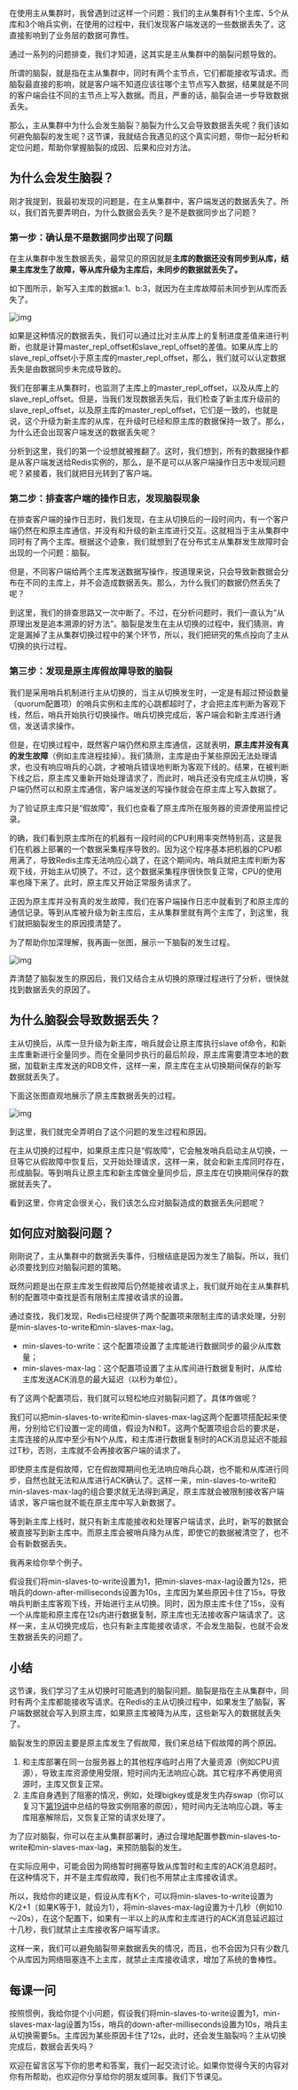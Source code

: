 在使用主从集群时，我曾遇到过这样一个问题：我们的主从集群有1个主库、5个从库和3个哨兵实例，在使用的过程中，我们发现客户端发送的一些数据丢失了，这直接影响到了业务层的数据可靠性。

通过一系列的问题排查，我们才知道，这其实是主从集群中的脑裂问题导致的。

所谓的脑裂，就是指在主从集群中，同时有两个主节点，它们都能接收写请求。而脑裂最直接的影响，就是客户端不知道应该往哪个主节点写入数据，结果就是不同的客户端会往不同的主节点上写入数据。而且，严重的话，脑裂会进一步导致数据丢失。

那么，主从集群中为什么会发生脑裂？脑裂为什么又会导致数据丢失呢？我们该如何避免脑裂的发生呢？这节课，我就结合我遇见的这个真实问题，带你一起分析和定位问题，帮助你掌握脑裂的成因、后果和应对方法。

## 为什么会发生脑裂？

刚才我提到，我最初发现的问题是，在主从集群中，客户端发送的数据丢失了。所以，我们首先要弄明白，为什么数据会丢失？是不是数据同步出了问题？

### 第一步：确认是不是数据同步出现了问题

在主从集群中发生数据丢失，最常见的原因就是**主库的数据还没有同步到从库，结果主库发生了故障，等从库升级为主库后，未同步的数据就丢失了。**

如下图所示，新写入主库的数据a:1、b:3，就因为在主库故障前未同步到从库而丢失了。

![img](.pics/46a7bef9a7074b6a46978c2524f92ea4.png)

如果是这种情况的数据丢失，我们可以通过比对主从库上的复制进度差值来进行判断，也就是计算master_repl_offset和slave_repl_offset的差值。如果从库上的slave_repl_offset小于原主库的master_repl_offset，那么，我们就可以认定数据丢失是由数据同步未完成导致的。

我们在部署主从集群时，也监测了主库上的master_repl_offset，以及从库上的slave_repl_offset。但是，当我们发现数据丢失后，我们检查了新主库升级前的slave_repl_offset，以及原主库的master_repl_offset，它们是一致的，也就是说，这个升级为新主库的从库，在升级时已经和原主库的数据保持一致了。那么，为什么还会出现客户端发送的数据丢失呢？

分析到这里，我们的第一个设想就被推翻了。这时，我们想到，所有的数据操作都是从客户端发送给Redis实例的，那么，是不是可以从客户端操作日志中发现问题呢？紧接着，我们就把目光转到了客户端。

### 第二步：排查客户端的操作日志，发现脑裂现象

在排查客户端的操作日志时，我们发现，在主从切换后的一段时间内，有一个客户端仍然在和原主库通信，并没有和升级的新主库进行交互。这就相当于主从集群中同时有了两个主库。根据这个迹象，我们就想到了在分布式主从集群发生故障时会出现的一个问题：脑裂。

但是，不同客户端给两个主库发送数据写操作，按道理来说，只会导致新数据会分布在不同的主库上，并不会造成数据丢失。那么，为什么我们的数据仍然丢失了呢？

到这里，我们的排查思路又一次中断了。不过，在分析问题时，我们一直认为“从原理出发是追本溯源的好方法”。脑裂是发生在主从切换的过程中，我们猜测，肯定是漏掉了主从集群切换过程中的某个环节，所以，我们把研究的焦点投向了主从切换的执行过程。

### 第三步：发现是原主库假故障导致的脑裂

我们是采用哨兵机制进行主从切换的，当主从切换发生时，一定是有超过预设数量（quorum配置项）的哨兵实例和主库的心跳都超时了，才会把主库判断为客观下线，然后，哨兵开始执行切换操作。哨兵切换完成后，客户端会和新主库进行通信，发送请求操作。

但是，在切换过程中，既然客户端仍然和原主库通信，这就表明，**原主库并没有真的发生故障**（例如主库进程挂掉）。我们猜测，主库是由于某些原因无法处理请求，也没有响应哨兵的心跳，才被哨兵错误地判断为客观下线的。结果，在被判断下线之后，原主库又重新开始处理请求了，而此时，哨兵还没有完成主从切换，客户端仍然可以和原主库通信，客户端发送的写操作就会在原主库上写入数据了。

为了验证原主库只是“假故障”，我们也查看了原主库所在服务器的资源使用监控记录。

的确，我们看到原主库所在的机器有一段时间的CPU利用率突然特别高，这是我们在机器上部署的一个数据采集程序导致的。因为这个程序基本把机器的CPU都用满了，导致Redis主库无法响应心跳了，在这个期间内，哨兵就把主库判断为客观下线，开始主从切换了。不过，这个数据采集程序很快恢复正常，CPU的使用率也降下来了。此时，原主库又开始正常服务请求了。

正因为原主库并没有真的发生故障，我们在客户端操作日志中就看到了和原主库的通信记录。等到从库被升级为新主库后，主从集群里就有两个主库了，到这里，我们就把脑裂发生的原因摸清楚了。

为了帮助你加深理解，我再画一张图，展示一下脑裂的发生过程。

![img](.pics/1339e1bfe6d07da8477342ba5fyy9872.png)

弄清楚了脑裂发生的原因后，我们又结合主从切换的原理过程进行了分析，很快就找到数据丢失的原因了。

## 为什么脑裂会导致数据丢失？

主从切换后，从库一旦升级为新主库，哨兵就会让原主库执行slave of命令，和新主库重新进行全量同步。而在全量同步执行的最后阶段，原主库需要清空本地的数据，加载新主库发送的RDB文件，这样一来，原主库在主从切换期间保存的新写数据就丢失了。

下面这张图直观地展示了原主库数据丢失的过程。

![img](.pics/959240fa59c2bb9f5ddb7df4b318af66.png)

到这里，我们就完全弄明白了这个问题的发生过程和原因。

在主从切换的过程中，如果原主库只是“假故障”，它会触发哨兵启动主从切换，一旦等它从假故障中恢复后，又开始处理请求，这样一来，就会和新主库同时存在，形成脑裂。等到哨兵让原主库和新主库做全量同步后，原主库在切换期间保存的数据就丢失了。

看到这里，你肯定会很关心，我们该怎么应对脑裂造成的数据丢失问题呢？

## 如何应对脑裂问题？

刚刚说了，主从集群中的数据丢失事件，归根结底是因为发生了脑裂。所以，我们必须要找到应对脑裂问题的策略。

既然问题是出在原主库发生假故障后仍然能接收请求上，我们就开始在主从集群机制的配置项中查找是否有限制主库接收请求的设置。

通过查找，我们发现，Redis已经提供了两个配置项来限制主库的请求处理，分别是min-slaves-to-write和min-slaves-max-lag。

- min-slaves-to-write：这个配置项设置了主库能进行数据同步的最少从库数量；
- min-slaves-max-lag：这个配置项设置了主从库间进行数据复制时，从库给主库发送ACK消息的最大延迟（以秒为单位）。

有了这两个配置项后，我们就可以轻松地应对脑裂问题了。具体咋做呢？

我们可以把min-slaves-to-write和min-slaves-max-lag这两个配置项搭配起来使用，分别给它们设置一定的阈值，假设为N和T。这两个配置项组合后的要求是，主库连接的从库中至少有N个从库，和主库进行数据复制时的ACK消息延迟不能超过T秒，否则，主库就不会再接收客户端的请求了。

即使原主库是假故障，它在假故障期间也无法响应哨兵心跳，也不能和从库进行同步，自然也就无法和从库进行ACK确认了。这样一来，min-slaves-to-write和min-slaves-max-lag的组合要求就无法得到满足，原主库就会被限制接收客户端请求，客户端也就不能在原主库中写入新数据了。

等到新主库上线时，就只有新主库能接收和处理客户端请求，此时，新写的数据会被直接写到新主库中。而原主库会被哨兵降为从库，即使它的数据被清空了，也不会有新数据丢失。

我再来给你举个例子。

假设我们将min-slaves-to-write设置为1，把min-slaves-max-lag设置为12s，把哨兵的down-after-milliseconds设置为10s，主库因为某些原因卡住了15s，导致哨兵判断主库客观下线，开始进行主从切换。同时，因为原主库卡住了15s，没有一个从库能和原主库在12s内进行数据复制，原主库也无法接收客户端请求了。这样一来，主从切换完成后，也只有新主库能接收请求，不会发生脑裂，也就不会发生数据丢失的问题了。

## 小结

这节课，我们学习了主从切换时可能遇到的脑裂问题。脑裂是指在主从集群中，同时有两个主库都能接收写请求。在Redis的主从切换过程中，如果发生了脑裂，客户端数据就会写入到原主库，如果原主库被降为从库，这些新写入的数据就丢失了。

脑裂发生的原因主要是原主库发生了假故障，我们来总结下假故障的两个原因。

1. 和主库部署在同一台服务器上的其他程序临时占用了大量资源（例如CPU资源），导致主库资源使用受限，短时间内无法响应心跳。其它程序不再使用资源时，主库又恢复正常。
2. 主库自身遇到了阻塞的情况，例如，处理bigkey或是发生内存swap（你可以复习下[第19讲](https://time.geekbang.org/column/article/287819)中总结的导致实例阻塞的原因），短时间内无法响应心跳，等主库阻塞解除后，又恢复正常的请求处理了。

为了应对脑裂，你可以在主从集群部署时，通过合理地配置参数min-slaves-to-write和min-slaves-max-lag，来预防脑裂的发生。

在实际应用中，可能会因为网络暂时拥塞导致从库暂时和主库的ACK消息超时。在这种情况下，并不是主库假故障，我们也不用禁止主库接收请求。

所以，我给你的建议是，假设从库有K个，可以将min-slaves-to-write设置为K/2+1（如果K等于1，就设为1），将min-slaves-max-lag设置为十几秒（例如10～20s），在这个配置下，如果有一半以上的从库和主库进行的ACK消息延迟超过十几秒，我们就禁止主库接收客户端写请求。

这样一来，我们可以避免脑裂带来数据丢失的情况，而且，也不会因为只有少数几个从库因为网络阻塞连不上主库，就禁止主库接收请求，增加了系统的鲁棒性。

## 每课一问

按照惯例，我给你提个小问题，假设我们将min-slaves-to-write设置为1，min-slaves-max-lag设置为15s，哨兵的down-after-milliseconds设置为10s，哨兵主从切换需要5s。主库因为某些原因卡住了12s，此时，还会发生脑裂吗？主从切换完成后，数据会丢失吗？

欢迎在留言区写下你的思考和答案，我们一起交流讨论。如果你觉得今天的内容对你有所帮助，也欢迎你分享给你的朋友或同事。我们下节课见。